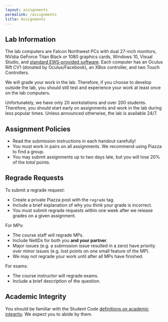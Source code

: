 ```yaml
---
layout: assignments
permalink: /assignments
title: Assignments
---
```


## Lab Information ##

The lab computers are Falcon Northwest PCs with dual 27-inch monitors, NVidia GeForce Titan Black or 1080 graphics cards, Windows 10, Visual Studio, and [standard EWS-provided software](https://it.engineering.illinois.edu/ews-windows-lab-software). Each computer has an Oculus Rift CV1 (donated by Oculus/Facebook), an XBox controller, and two Touch Controllers.

We will grade your work in the lab. Therefore, if you choose to develop outside the lab, you should still test and experience your work at least once on the lab computers.

Unfortunately, we have only 20 workstations and over 200 students. Therefore, you should start early on assignments and work in the lab during less popular times. Unless announced otherwise, the lab is available 24/7.

## Assignment Policies ##

- Read the submission instructions in each handout carefully!
- You must work in pairs on all assignments. We recommend using Piazza to find a group.
- You may submit assignments up to two days late, but you will lose 20% of the *total* points.

## Regrade Requests ##

To submit a regrade request:

- Create a private Piazza post with the `regrade` tag.
- Include a brief explanation of why you think your grade is incorrect.
- You must submit regrade requests within one week after we release grades on a given assignment.

For MPs:

- The course staff will regrade MPs.
- Include NetIDs for both you **and your partner**.
- Major issues (e.g. a submission issue resulted in a zero) have priority over minor issues (e.g. lost points on one small feature of the MP).
- We may not regrade your work until after all MPs have finished.

For exams:

- The course instructor will regrade exams.
- Include a brief description of the question.

## Academic Integrity ##

You should be familiar with the Student Code [definitions on academic integrity](http://studentcode.illinois.edu/article1_part4_1-401.html). We expect you to abide by them.
